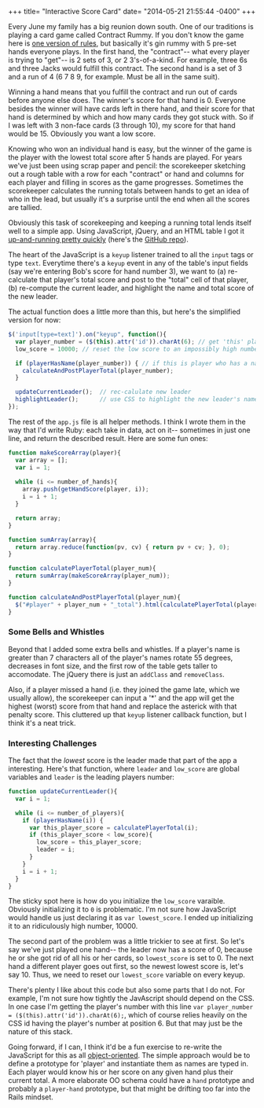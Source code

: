 +++
title= "Interactive Score Card"
date= "2014-05-21 21:55:44 -0400"
+++

Every June my family has a big reunion down south. One of our traditions is playing a card game called Contract Rummy. If you don't know the game here is [one version of rules](http://www.pagat.com/rummy/ctrummy.html), but basically it's gin rummy with 5 pre-set hands everyone plays. In the first hand, the "contract"-- what every player is trying to "get"-- is 2 sets of 3, or 2 3's-of-a-kind. For example, three 6s and three Jacks would fulfill this contract. The second hand is a set of 3 and a run of 4 (6 7 8 9, for example. Must be all in the same suit).  

<!-- more -->

Winning a hand means that you fulfill the contract and run out of cards before anyone else does. The winner's score for that hand is 0. Everyone besides the winner will have cards left in there hand, and their score for that hand is determined by which and how many cards they got stuck with. So if I was left with 3 non-face cards (3 through 10), my score for that hand would be 15. Obviously you want a low score. 

Knowing who won an individual hand is easy, but the winner of the game is the player with the lowest total score after 5 hands are played. For years we've just been using scrap paper and pencil: the scorekeeper sketching out a rough table with a row for each "contract" or hand and columns for each player and filling in scores as the game progresses. Sometimes the scorekeeper calculates the running totals between hands to get an idea of who in the lead, but usually it's a surprise until the end when all the scores are tallied. 

Obviously this task of scorekeeping and keeping a running total lends itself well to a simple app. Using JavaScript, jQuery, and an HTML table I got it [up-and-running pretty quickly](http://samschlinkert.com/contract/) (here's the [GitHub repo](https://github.com/sts10/contract_score_card)).

The heart of the JavaScript is a `keyup` listener trained to all the `input` tags or type `text`. Everytime there's a `keyup` event in any of the table's input fields (say we're entering Bob's score for hand number 3), we want to (a) re-calculate that player's total score and post to the "total" cell of that player, (b) re-compute the current leader, and highlight the name and total score of the new leader.

The actual function does a little more than this, but here's the simplified version for now: 

```javascript
$('input[type=text]').on("keyup", function(){
  var player_number = ($(this).attr('id')).charAt(6); // get 'this' player's number via the CSS id of the text input
  low_score = 10000; // reset the low score to an impossibly high number

  if (playerHasName(player_number)) { // if this is player who has a name, i.e. is actually in the game, and this isn't an erronaes data entry in an incorrect column
    calculateAndPostPlayerTotal(player_number);
  }

  updateCurrentLeader();  // rec-calulate new leader
  highlightLeader();      // use CSS to highlight the new leader's name and score 
});
```

The rest of the `app.js` file is all helper methods. I think I wrote them in the way that I'd write Ruby: each take in data, act on it-- sometimes in just one line, and return the described result. Here are some fun ones: 

```javascript
function makeScoreArray(player){
  var array = [];
  var i = 1;
  
  while (i <= number_of_hands){
    array.push(getHandScore(player, i));  
    i = i + 1;
  }

  return array;
}

function sumArray(array){
  return array.reduce(function(pv, cv) { return pv + cv; }, 0);
}

function calculatePlayerTotal(player_num){
  return sumArray(makeScoreArray(player_num));
}

function calculateAndPostPlayerTotal(player_num){
  $("#player" + player_num + "_total").html(calculatePlayerTotal(player_num));
}
```

### Some Bells and Whistles

Beyond that I added some extra bells and whistles. If a player's name is greater than 7 characters all of the player's names rotate 55 degrees, decreases in font size, and the first row of the table gets taller to accomodate. The jQuery there is just an `addClass` and `removeClass`.  

Also, if a player missed a hand (i.e. they joined the game late, which we usually allow), the scorekeeper can input a '*' and the app will get the highest (worst) score from that hand and replace the asterick with that penalty score. This cluttered up that `keyup` listener callback function, but I think it's a neat trick. 

### Interesting Challenges 

The fact that the _lowest_ score is the leader made that part of the app a interesting. Here's that function, where `leader` and `low_score` are global variables and `leader` is the leading players number:

```javascript
function updateCurrentLeader(){
  var i = 1;

  while (i <= number_of_players){
    if (playerHasName(i)) {
      var this_player_score = calculatePlayerTotal(i);
      if (this_player_score < low_score){  
        low_score = this_player_score;
        leader = i;
      }
    }
    i = i + 1;
  }
}
```

The sticky spot here is how do you initialize the `low_score` varaible. Obviously initializing it to `0` is problematic. I'm not sure how JavaScript would handle us just declaring it as `var lowest_score`. I ended up initializing it to an ridiculously high number, 10000. 

The second part of the problem was a little trickier to see at first. So let's say we've just played one hand-- the leader now has a score of 0, because he or she got rid of all his or her cards, so `lowest_score` is set to 0. The next hand a different player goes out first, so the newest lowest score is, let's say 10. Thus, we need to reset our `lowest_score` variable on every keyup. 

There's plenty I like about this code but also some parts that I do not. For example, I'm not sure how tightly the JavAscript should depend on the CSS. In one case I'm getting the player's number with this line `var player_number = ($(this).attr('id')).charAt(6);`, which of course relies heavily on the CSS id having the player's number at position 6. But that may just be the nature of this stack. 

Going forward, if I can, I think it'd be a fun exercise to re-write the JavaScript for this as all [object-oriented](http://sts10.github.io/blog/2014/05/16/javascript-prototypes-the-basic-basics/). The simple approach would be to define a prototype for 'player' and instantiate them as names are typed in. Each player would know his or her score on any given hand plus their current total. A more elaborate OO schema could have a `hand` prototype and probably a `player-hand` prototype, but that might be drifting too far into the Rails mindset. 




